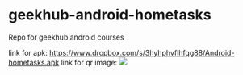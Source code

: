 geekhub-android-hometasks
=========================

Repo for geekhub android courses

link for apk: https://www.dropbox.com/s/3hyhphvflhfqg88/Android-hometasks.apk
link for qr image: <img src="http://qrfree.kaywa.com/?l=1&s=8&d=https%3A%2F%2Fwww.dropbox.com%2Fs%2F3hyhphvflhfqg88%2FAndroid-hometasks.apk" />
